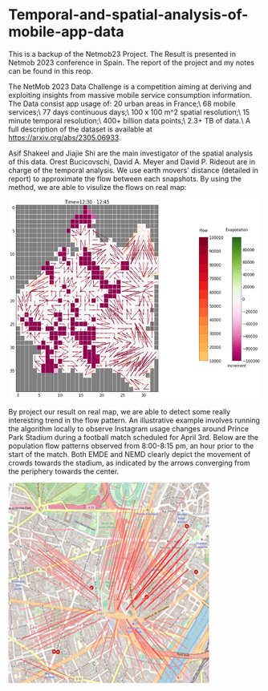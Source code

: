 # Temporal-and-spatial-analysis-of-mobile-app-data
This is a backup of the Netmob23 Project.
The Result is presented in Netmob 2023 conference in Spain. The report of the project and my notes can be found in this reop.

The NetMob 2023 Data Challenge is a competition aiming at deriving and exploiting insights from massive mobile service consumption information.
The Data consist app usage of:
20 urban areas in France;\\
68 mobile services;\\
77 days continuous days;\\
100 x 100 m^2 spatial resolution;\\
15 minute temporal resolution;\\
400+ billion data points;\\
2.3+ TB of data.\\
A full description of the dataset is available at https://arxiv.org/abs/2305.06933.

Asif Shakeel and Jiajie Shi are the main investigator of the spatial analysis of this data. Orest Bucicovschi, David A. Meyer and David P. Rideout are in charge of the temporal analysis. We use earth movers' distance (detailed in report) to approximate the flow between each snapshots.
By using the method, we are able to visulize the flows on real map:

<img src="https://github.com/sjjgh/Netmob23/blob/main/evp_0.png" width="600" height="400">

By project our result on real map, we are able to detect some really interesting trend in the flow pattern. An illustrative example involves running the algorithm locally to observe Instagram usage changes around Prince Park Stadium during a football match scheduled for April 3rd. Below are the population flow patterns observed from 8:00-8:15 pm, an hour prior to the start of the match. Both EMDE and NEMD clearly depict the movement of crowds towards the stadium, as indicated by the arrows converging from the periphery towards the center.

<img src="https://github.com/sjjgh/Netmob23/blob/main/Flow_p1.png" width="400" height="400">




